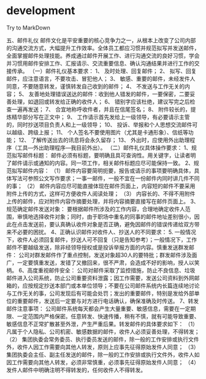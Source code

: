# development
Try to MarkDown

五、邮件礼仪
邮件文化是平安重要的核心竞争力之一，从根本上改变了公司内部的沟通交流方式，大幅提升工作效率。全体员工都应习惯并规范拟写并发送邮件，全面掌握邮件处理技能。养成通过邮件开展工作、进行沟通交流的良好习惯，学会并习惯用邮件安排工作、汇报请示、交流重要信息、确认沟通结果并进行工作的交接传承。
（一）邮件礼仪基本要求：
1、	及时处理、回复邮件；
2、	拟写、回复邮件，应注意语言，不要攻击、冒犯他人；
3、	敏感、重要的邮件，未经发件人同意，不要随意转发，谨慎转发自己收到的邮件；
4、	不发送与工作无关的内容；
5、	友善地处理错误送达的邮件：收到他人错发的邮件，一要保密，二要妥善处理，如退回或转发给正确的收件人；
6、	错别字应该杜绝，建议写完之后检查一遍再发送；
7、	合宜地称呼收件者，并且在信尾签名；
8、	附件较长的，提炼精华部分写在正文中；
9、	工作请示首先发给上一级领导，有必要请示主管的，同时抄送项目负责人和上一级领导；
10、	投诉、举报和个人思想交流邮件可以越级、跨级上报；
11、	个人签名不要使用图片（尤其是卡通形象）、信纸等功能；
12、	了解传送出去的讯息将会永久留存；
13、	外出时，应使用外出助理程序（工具—外出助理程序—我目前外出）。
（二）邮件礼仪具体操作要求：
1、规范拟写邮件标题：
邮件必须有标题，要明确且具可查询性。用关键字，让读者明了邮件请示或通知的内容。同一项工作，相关邮件标题应尽可能保持一致。
2、规范拟写邮件内容：
（1）	邮件内容要简明扼要，报告或请示的事项要明确具体，具体写法可参照公文写作要求；一事一邮件，一般不宜在一份邮件内同时讲几件不同的事；
（2）	邮件内容应尽可能直接体现在邮件页面上，内容短的邮件不要采用附件上传的方式，这样可方便收件人阅读处理；
（3）	内容长的、不得不用附件上传的邮件，应对附件内容作摘要处理，并将内容摘要直接写在邮件页面上。
3、规范确定邮件发送对象：
要根据邮件所涉及的工作内容，合理地确定收件人范围，审慎地选择收件对象；同时，由于职场中重名的同事的邮件地址差别很小，因此在点击发送前，要认真确认收件对象是否正确，避免因邮件的错误传递给双方带来不必要的困扰。
4、正确认识邮件对收件人、抄送人的不同要求：
5.	一般情况下，收件人必须回复邮件，抄送人可不回复（只是告知参考）；一般情况下，工作邮件不要越级发送，除非经领导授权或是投诉举报方面的内容。慎重发送群发邮件：
公司对群发邮件作了重点控制，发送对象超30人的要特批；群发邮件涉及面广，一定要慎重发送，发错了又撤回来，很不严肃，会造成不好的影响，授人以笑柄。
6、高度重视邮件安全：
公司对邮件采取了监控措施，防止不良信息、垃圾邮件进入公司系统，防止公司重要资料泄露；因工作需要，发送公司资料到外网邮箱的，应按规定抄送本部门或本单位领导；不要在公司邮件系统内长篇连续地讨论与工作无关的事，公司发现后有可能会处罚；发出的重要邮件，特别是发给外部单位的重要邮件，发送后一定要与对方进行电话确认，确保准确及时传送。
7、转发邮件注意事项：
公司邮件系统每天都会产生大量重要、敏感信息，需要在一定期限、一定范围内严格保密。任意转发、快速传播，稍有不慎，就有可能导致重要、敏感信息不正常扩散甚至外泄，产生严重后果。转发邮件的具体要求如下：
（1）	凡属于个人隐私、公司机密、敏感数据的邮件，收件人必须妥善处理，不得转发；
（2）	集团执委会常务委员、执行委员发送的邮件，除一般的工作安排或执行文件外，收件人因工作需要向其他人转发，原则上应事先征得原始发件人同意；
（3）	集团执委会主任、副主任发送的邮件，除一般的工作安排或执行文件外，收件人如因工作需要向其他人转发，必须非常慎重，必须事先征得原始发件人同意；
（4）	发件人邮件中明确注明不得转发的，任何收件人不得转发。


